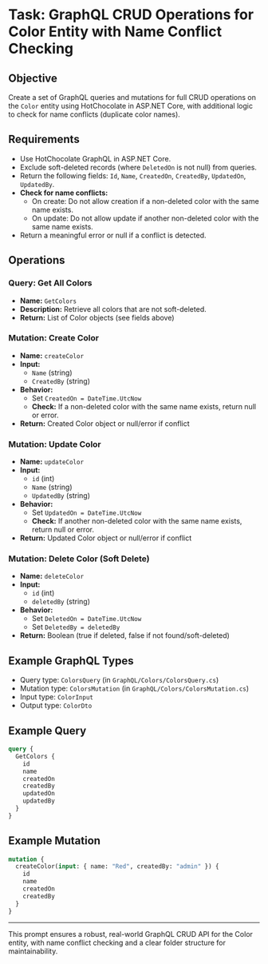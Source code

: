 # Task: GraphQL CRUD Operations for Color Entity with Name Conflict Checking

## Objective
Create a set of GraphQL queries and mutations for full CRUD operations on the `Color` entity using HotChocolate in ASP.NET Core, with additional logic to check for name conflicts (duplicate color names).

## Requirements
- Use HotChocolate GraphQL in ASP.NET Core.
- Exclude soft-deleted records (where `DeletedOn` is not null) from queries.
- Return the following fields: `Id`, `Name`, `CreatedOn`, `CreatedBy`, `UpdatedOn`, `UpdatedBy`.
- **Check for name conflicts:**
  - On create: Do not allow creation if a non-deleted color with the same name exists.
  - On update: Do not allow update if another non-deleted color with the same name exists.
- Return a meaningful error or null if a conflict is detected.

## Operations

### Query: Get All Colors
- **Name:** `GetColors`
- **Description:** Retrieve all colors that are not soft-deleted.
- **Return:** List of Color objects (see fields above)

### Mutation: Create Color
- **Name:** `createColor`
- **Input:**
  - `Name` (string)
  - `CreatedBy` (string)
- **Behavior:**
  - Set `CreatedOn = DateTime.UtcNow`
  - **Check:** If a non-deleted color with the same name exists, return null or error.
- **Return:** Created Color object or null/error if conflict

### Mutation: Update Color
- **Name:** `updateColor`
- **Input:**
  - `id` (int)
  - `Name` (string)
  - `UpdatedBy` (string)
- **Behavior:**
  - Set `UpdatedOn = DateTime.UtcNow`
  - **Check:** If another non-deleted color with the same name exists, return null or error.
- **Return:** Updated Color object or null/error if conflict

### Mutation: Delete Color (Soft Delete)
- **Name:** `deleteColor`
- **Input:**
  - `id` (int)
  - `deletedBy` (string)
- **Behavior:**
  - Set `DeletedOn = DateTime.UtcNow`
  - Set `DeletedBy = deletedBy`
- **Return:** Boolean (true if deleted, false if not found/soft-deleted)

## Example GraphQL Types
- Query type: `ColorsQuery` (in `GraphQL/Colors/ColorsQuery.cs`)
- Mutation type: `ColorsMutation` (in `GraphQL/Colors/ColorsMutation.cs`)
- Input type: `ColorInput`
- Output type: `ColorDto`

## Example Query
```graphql
query {
  GetColors {
    id
    name
    createdOn
    createdBy
    updatedOn
    updatedBy
  }
}
```
## Example Mutation
```graphql
mutation {
  createColor(input: { name: "Red", createdBy: "admin" }) {
    id
    name
    createdOn
    createdBy
  }
}
```
---

This prompt ensures a robust, real-world GraphQL CRUD API for the Color entity, with name conflict checking and a clear folder structure for maintainability.
